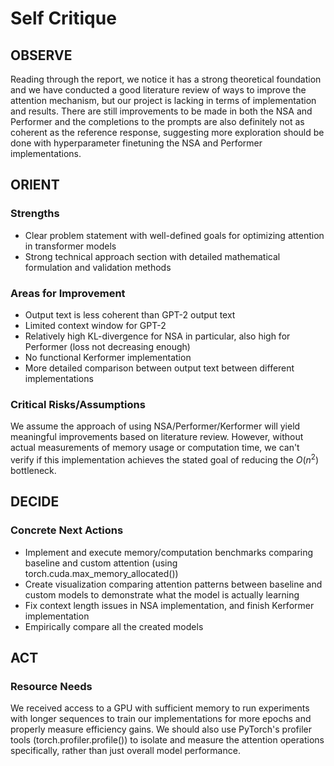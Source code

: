 # Self Critique

## **OBSERVE**

Reading through the report, we notice it has a strong theoretical foundation and we have conducted a good literature review of ways to improve the attention mechanism, but our project is lacking in terms of implementation and results. There are still improvements to be made in both the NSA and Performer and the completions to the prompts are also definitely not as coherent as the reference response, suggesting more exploration should be done with hyperparameter finetuning the NSA and Performer implementations.

## **ORIENT**

### Strengths

- Clear problem statement with well-defined goals for optimizing attention in transformer models
- Strong technical approach section with detailed mathematical formulation and validation methods

### Areas for Improvement

- Output text is less coherent than GPT-2 output text
- Limited context window for GPT-2
- Relatively high KL-divergence for NSA in particular, also high for Performer (loss not decreasing enough)
- No functional Kerformer implementation
- More detailed comparison between output text between different implementations

### Critical Risks/Assumptions

We assume the approach of using NSA/Performer/Kerformer will yield meaningful improvements based on literature review. However, without actual measurements of memory usage or computation time, we can't verify if this implementation achieves the stated goal of reducing the $O(n^2)$ bottleneck.

## **DECIDE**

### Concrete Next Actions

- Implement and execute memory/computation benchmarks comparing baseline and custom attention (using torch.cuda.max_memory_allocated())
- Create visualization comparing attention patterns between baseline and custom models to demonstrate what the model is actually learning
- Fix context length issues in NSA implementation, and finish Kerformer implementation
- Empirically compare all the created models

## **ACT**

### Resource Needs

We received access to a GPU with sufficient memory to run experiments with longer sequences to train our implementations for more epochs and properly measure efficiency gains. We should also use PyTorch's profiler tools (torch.profiler.profile()) to isolate and measure the attention operations specifically, rather than just overall model performance.
